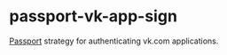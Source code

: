 # passport-vk-app-sign

[Passport](http://passportjs.org/) strategy for authenticating vk.com applications.
